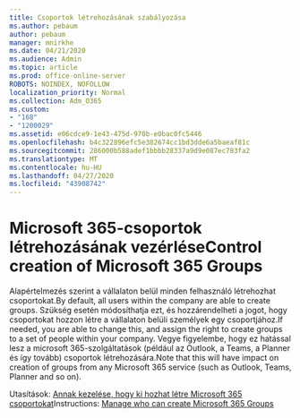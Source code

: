 ```yaml
---
title: Csoportok létrehozásának szabályozása
ms.author: pebaum
author: pebaum
manager: mnirkhe
ms.date: 04/21/2020
ms.audience: Admin
ms.topic: article
ms.prod: office-online-server
ROBOTS: NOINDEX, NOFOLLOW
localization_priority: Normal
ms.collection: Adm_O365
ms.custom:
- "168"
- "1200029"
ms.assetid: e06cdce9-1e43-475d-970b-e0bac0fc5446
ms.openlocfilehash: b4c322896efc5e382674cc1bd3dde6a5baeaf81c
ms.sourcegitcommit: 286000b588adef1bbbb28337a9d9e087ec783fa2
ms.translationtype: MT
ms.contentlocale: hu-HU
ms.lasthandoff: 04/27/2020
ms.locfileid: "43908742"
---
```

# <a name="control-creation-of-microsoft-365-groups"></a><span data-ttu-id="e796b-102">Microsoft 365-csoportok létrehozásának vezérlése</span><span class="sxs-lookup"><span data-stu-id="e796b-102">Control creation of Microsoft 365 Groups</span></span>

<span data-ttu-id="e796b-103">Alapértelmezés szerint a vállalaton belül minden felhasználó létrehozhat csoportokat.</span><span class="sxs-lookup"><span data-stu-id="e796b-103">By default, all users within the company are able to create groups.</span></span> <span data-ttu-id="e796b-104">Szükség esetén módosíthatja ezt, és hozzárendelheti a jogot, hogy csoportokat hozzon létre a vállalaton belüli személyek egy csoportjához.</span><span class="sxs-lookup"><span data-stu-id="e796b-104">If needed, you are able to change this, and assign the right to create groups to a set of people within your company.</span></span> <span data-ttu-id="e796b-105">Vegye figyelembe, hogy ez hatással lesz a microsoft 365-szolgáltatások (például az Outlook, a Teams, a Planner és így tovább) csoportok létrehozására.</span><span class="sxs-lookup"><span data-stu-id="e796b-105">Note that this will have impact on creation of groups from any Microsoft 365 service (such as Outlook, Teams, Planner and so on).</span></span>
  
<span data-ttu-id="e796b-106">Utasítások: [Annak kezelése, hogy ki hozhat létre Microsoft 365 csoportokat](https://docs.microsoft.com/office365/admin/create-groups/manage-creation-of-groups)</span><span class="sxs-lookup"><span data-stu-id="e796b-106">Instructions: [Manage who can create Microsoft 365 Groups](https://docs.microsoft.com/office365/admin/create-groups/manage-creation-of-groups)</span></span>
